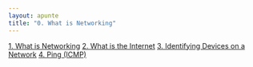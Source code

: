 ```yaml
---
layout: apunte
title: "0. What is Networking"
---
```


[1. What is Networking](/apuntes/thm/1-pre-security/2-network-fundamentals/1-what-is-networking/1-what-is-networking/)
[2. What is the Internet](/apuntes/thm/1-pre-security/2-network-fundamentals/1-what-is-networking/2-what-is-the-internet/)
[3. Identifying Devices on a Network](/apuntes/thm/1-pre-security/2-network-fundamentals/1-what-is-networking/3-identifying-devices-on-a-network/)
[4. Ping (ICMP)](/apuntes/thm/1-pre-security/2-network-fundamentals/1-what-is-networking/4-ping-icmp/)

